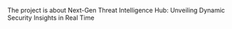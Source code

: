 The project is about Next-Gen Threat Intelligence Hub: Unveiling Dynamic Security Insights in Real Time
